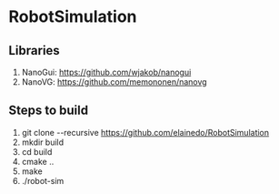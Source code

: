 # RobotSimulation

## Libraries

1. NanoGui: https://github.com/wjakob/nanogui
2. NanoVG: https://github.com/memononen/nanovg

## Steps to build 

1. git clone --recursive https://github.com/elainedo/RobotSimulation
2. mkdir build
3. cd build
4. cmake ..
5. make
6. ./robot-sim
